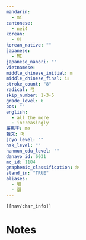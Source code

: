 ```yaml
---
mandarin:
  - mí
cantonese:
  - nei4
korean:
  - 미
korean_native: ""
japanese:
  - MI
japanese_nanori: ""
vietnamese:
middle_chinese_initial: m
middle_chinese_final: iᴇ
stroke_count: "8"
radical: 弓
skip_number: 1-3-5
grade_level: 6
pos: ""
english:
  - all the more
  - increasingly
羅馬字: me
韓文: 머
joyo_level: ""
hsk_level: ""
hanmun_edu_level: ""
danayo_id: 6031
mc_id: 1184
graphemic_classification: 尔
stand_in: "TRUE"
aliases:
  - 彌
  - 瀰
---
```

```meta-bind-embed
[[nav/char_info]]
```

# Notes
